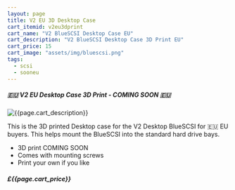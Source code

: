 ```yaml
---
layout: page
title: V2 EU 3D Desktop Case
cart_itemid: v2eu3dprint
cart_name: "V2 BlueSCSI Desktop Case EU"
cart_description: "V2 BlueSCSI Desktop Case 3D Print EU"
cart_price: 15
cart_image: "assets/img/bluescsi.png"
tags: 
  - scsi
  - sooneu
---
```


##### 🇪🇺 V2 EU Desktop Case 3D Print - COMING SOON 🇪🇺

![{{page.cart_description}}]({{page.cart_image}})

This is the 3D printed Desktop case for the V2 Desktop BlueSCSI for 🇪🇺 EU buyers. This helps mount the BlueSCSI into the standard hard drive bays.

* 3D print COMING SOON
* Comes with mounting screws
* Print your own if you like

##### £{{page.cart_price}}